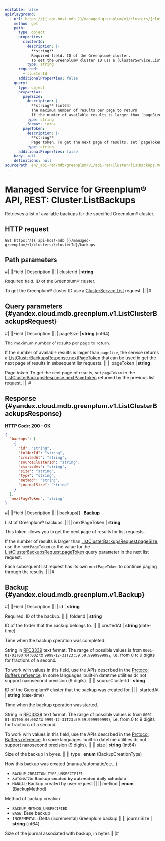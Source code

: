 ```yaml
---
editable: false
apiPlayground:
  - url: https://{{ api-host-mdb }}/managed-greenplum/v1/clusters/{clusterId}/backups
    method: get
    path:
      type: object
      properties:
        clusterId:
          description: |-
            **string**
            Required field. ID of the Greenplum® cluster.
            To get the Greenplum® cluster ID use a [ClusterService.List](/docs/managed-greenplum/api-ref/Cluster/list#List) request.
          type: string
      required:
        - clusterId
      additionalProperties: false
    query:
      type: object
      properties:
        pageSize:
          description: |-
            **string** (int64)
            The maximum number of results per page to return.
            If the number of available results is larger than `pageSize`, the service returns a [ListClusterBackupsResponse.nextPageToken](#yandex.cloud.mdb.greenplum.v1.ListClusterBackupsResponse) that can be used to get the next page of results in subsequent list requests.
          type: string
          format: int64
        pageToken:
          description: |-
            **string**
            Page token. To get the next page of results, set `pageToken` to the [ListClusterBackupsResponse.nextPageToken](#yandex.cloud.mdb.greenplum.v1.ListClusterBackupsResponse) returned by the previous list request.
          type: string
      additionalProperties: false
    body: null
    definitions: null
sourcePath: en/_api-ref/mdb/greenplum/v1/api-ref/Cluster/listBackups.md
---
```


# Managed Service for Greenplum® API, REST: Cluster.ListBackups

Retrieves a list of available backups for the specified Greenplum® cluster.

## HTTP request

```
GET https://{{ api-host-mdb }}/managed-greenplum/v1/clusters/{clusterId}/backups
```

## Path parameters

#|
||Field | Description ||
|| clusterId | **string**

Required field. ID of the Greenplum® cluster.

To get the Greenplum® cluster ID use a [ClusterService.List](/docs/managed-greenplum/api-ref/Cluster/list#List) request. ||
|#

## Query parameters {#yandex.cloud.mdb.greenplum.v1.ListClusterBackupsRequest}

#|
||Field | Description ||
|| pageSize | **string** (int64)

The maximum number of results per page to return.

If the number of available results is larger than `pageSize`, the service returns a [ListClusterBackupsResponse.nextPageToken](#yandex.cloud.mdb.greenplum.v1.ListClusterBackupsResponse) that can be used to get the next page of results in subsequent list requests. ||
|| pageToken | **string**

Page token. To get the next page of results, set `pageToken` to the [ListClusterBackupsResponse.nextPageToken](#yandex.cloud.mdb.greenplum.v1.ListClusterBackupsResponse) returned by the previous list request. ||
|#

## Response {#yandex.cloud.mdb.greenplum.v1.ListClusterBackupsResponse}

**HTTP Code: 200 - OK**

```json
{
  "backups": [
    {
      "id": "string",
      "folderId": "string",
      "createdAt": "string",
      "sourceClusterId": "string",
      "startedAt": "string",
      "size": "string",
      "type": "string",
      "method": "string",
      "journalSize": "string"
    }
  ],
  "nextPageToken": "string"
}
```

#|
||Field | Description ||
|| backups[] | **[Backup](#yandex.cloud.mdb.greenplum.v1.Backup)**

List of Greenplum® backups. ||
|| nextPageToken | **string**

This token allows you to get the next page of results for list requests.

If the number of results is larger than [ListClusterBackupsRequest.pageSize](#yandex.cloud.mdb.greenplum.v1.ListClusterBackupsRequest), use the `nextPageToken` as the value for the [ListClusterBackupsRequest.pageToken](#yandex.cloud.mdb.greenplum.v1.ListClusterBackupsRequest) query parameter in the next list request.

Each subsequent list request has its own `nextPageToken` to continue paging through the results. ||
|#

## Backup {#yandex.cloud.mdb.greenplum.v1.Backup}

#|
||Field | Description ||
|| id | **string**

Required. ID of the backup. ||
|| folderId | **string**

ID of the folder that the backup belongs to. ||
|| createdAt | **string** (date-time)

Time when the backup operation was completed.

String in [RFC3339](https://www.ietf.org/rfc/rfc3339.txt) text format. The range of possible values is from
`0001-01-01T00:00:00Z` to `9999-12-31T23:59:59.999999999Z`, i.e. from 0 to 9 digits for fractions of a second.

To work with values in this field, use the APIs described in the
[Protocol Buffers reference](https://developers.google.com/protocol-buffers/docs/reference/overview).
In some languages, built-in datetime utilities do not support nanosecond precision (9 digits). ||
|| sourceClusterId | **string**

ID of the Greenplum® cluster that the backup was created for. ||
|| startedAt | **string** (date-time)

Time when the backup operation was started.

String in [RFC3339](https://www.ietf.org/rfc/rfc3339.txt) text format. The range of possible values is from
`0001-01-01T00:00:00Z` to `9999-12-31T23:59:59.999999999Z`, i.e. from 0 to 9 digits for fractions of a second.

To work with values in this field, use the APIs described in the
[Protocol Buffers reference](https://developers.google.com/protocol-buffers/docs/reference/overview).
In some languages, built-in datetime utilities do not support nanosecond precision (9 digits). ||
|| size | **string** (int64)

Size of the backup in bytes. ||
|| type | **enum** (BackupCreationType)

How this backup was created (manual/automatic/etc...)

- `BACKUP_CREATION_TYPE_UNSPECIFIED`
- `AUTOMATED`: Backup created by automated daily schedule
- `MANUAL`: Backup created by user request ||
|| method | **enum** (BackupMethod)

Method of backup creation

- `BACKUP_METHOD_UNSPECIFIED`
- `BASE`: Base backup
- `INCREMENTAL`: Delta (incremental) Greenplum backup ||
|| journalSize | **string** (int64)

Size of the journal associated with backup, in bytes ||
|#